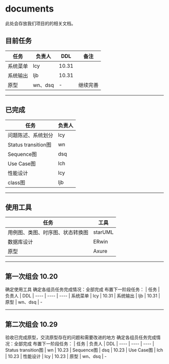 # documents
此处会存放我们项目的的相关文档。

## 目前任务
|  任务   | 负责人 | DDL | 备注
|  ----  | ----  | ----| ----
| 系统菜单 | lcy | 10.31| 
| 系统输出 | ljb | 10.31|
| 原型  | wn、dsq | - | 继续完善

----
## 已完成
|  任务   | 负责人 
|  ----  | ----  
| 问题陈述、系统划分 | lcy | 
| Status transition图 | wn  
| Sequence图  | dsq 
| Use Case图 | lch 
| 性能设计 | lcy 
| class图 | ljb  

----
## 使用工具
| 任务 | 工具
| ---- | ----
| 用例图、类图、时序图、状态转换图 | starUML
| 数据库设计 | ERwin
| 原型 | Axure

----
## 第一次组会 10.20
确定使用工具
确定各组员任务完成情况：全部完成
布置下一阶段任务：
|  任务   | 负责人 | DDL 
|  ----  | ----  | ----
| 系统菜单 | lcy | 10.31
| 系统输出 | ljb | 10.31
| 原型  | wn、dsq | - 

----
## 第二次组会 10.29
验收已完成原型，交流原型存在的问题和需要改进的地方
确定各组员任务完成情况：全部完成
布置下一阶段任务：
|  任务   | 负责人 | DDL 
|  ----  | ----  | ----
| Status transition图 | wn | 10.23
| Sequence图  | dsq | 10.23
| Use Case图 | lch | 10.23
| 性能设计 | lcy | 10.23
| 原型  | wn、dsq | - 
